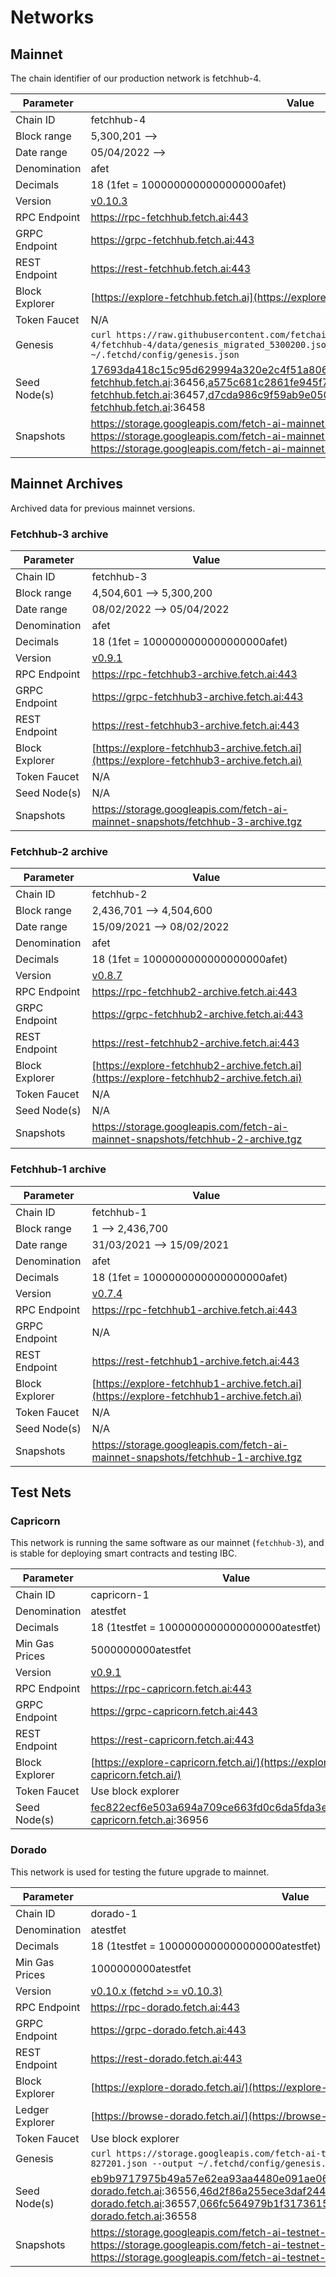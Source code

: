 # Networks

## Mainnet

The chain identifier of our production network is fetchhub-4.

| Parameter      | Value                                                                                                                                                                                                                      |
| -------------- | -------------------------------------------------------------------------------------------------------------------------------------------------------------------------------------------------------------------------- |
| Chain ID       | fetchhub-4                                                                                                                                                                                                                 |
| Block range    | 5,300,201 -->                                                                                                                                                                                                              |
| Date range     | 05/04/2022 -->                                                                                                                                                                                                             |
| Denomination   | afet                                                                                                                                                                                                                       |
| Decimals       | 18 (1fet = 1000000000000000000afet)                                                                                                                                                                                        |
| Version        | [v0.10.3](https://github.com/fetchai/fetchd/releases/tag/v0.10.3)                                                                                                                                                          |
| RPC Endpoint   | <https://rpc-fetchhub.fetch.ai:443>                                                                                                                                                                                        |
| GRPC Endpoint  | <https://grpc-fetchhub.fetch.ai:443>                                                                                                                                                                                       |
| REST Endpoint  | <https://rest-fetchhub.fetch.ai:443>                                                                                                                                                                                       |
| Block Explorer | [https://explore-fetchhub.fetch.ai](https://explore-fetchhub.fetch.ai)                                                                                                                                                     |
| Token Faucet   | N/A                                                                                                                                                                                                                        |
| Genesis        | `curl https://raw.githubusercontent.com/fetchai/genesis-fetchhub/fetchhub-4/fetchhub-4/data/genesis_migrated_5300200.json --output ~/.fetchd/config/genesis.json`                                                          |
| Seed Node(s)   | 17693da418c15c95d629994a320e2c4f51a8069b@connect-fetchhub.fetch.ai:36456,a575c681c2861fe945f77cb3aba0357da294f1f2@connect-fetchhub.fetch.ai:36457,d7cda986c9f59ab9e05058a803c3d0300d15d8da@connect-fetchhub.fetch.ai:36458 |
| Snapshots      | <https://storage.googleapis.com/fetch-ai-mainnet-snapshots/fetchhub-4-pruned.tgz> <br /> <https://storage.googleapis.com/fetch-ai-mainnet-snapshots/fetchhub-4-full.tgz> <br /> <https://storage.googleapis.com/fetch-ai-mainnet-snapshots/fetchhub-4-archive.tgz> |

## Mainnet Archives

Archived data for previous mainnet versions.

### Fetchhub-3 archive

| Parameter      | Value                                                                                    |
| -------------- | ---------------------------------------------------------------------------------------- |
| Chain ID       | fetchhub-3                                                                               |
| Block range    | 4,504,601 --> 5,300,200                                                                  |
| Date range     | 08/02/2022 --> 05/04/2022                                                                |
| Denomination   | afet                                                                                     |
| Decimals       | 18 (1fet = 1000000000000000000afet)                                                      |
| Version        | [v0.9.1](https://github.com/fetchai/fetchd/releases/tag/v0.9.1)                          |
| RPC Endpoint   | <https://rpc-fetchhub3-archive.fetch.ai:443>                                             |
| GRPC Endpoint  | <https://grpc-fetchhub3-archive.fetch.ai:443>                                            |
| REST Endpoint  | <https://rest-fetchhub3-archive.fetch.ai:443>                                            |
| Block Explorer | [https://explore-fetchhub3-archive.fetch.ai](https://explore-fetchhub3-archive.fetch.ai) |
| Token Faucet   | N/A                                                                                      |
| Seed Node(s)   | N/A                                                                                      |
| Snapshots      | <https://storage.googleapis.com/fetch-ai-mainnet-snapshots/fetchhub-3-archive.tgz>       |

### Fetchhub-2 archive

| Parameter      | Value                                                                                    |
| -------------- | ---------------------------------------------------------------------------------------- |
| Chain ID       | fetchhub-2                                                                               |
| Block range    | 2,436,701 --> 4,504,600                                                                  |
| Date range     | 15/09/2021 --> 08/02/2022                                                                |
| Denomination   | afet                                                                                     |
| Decimals       | 18 (1fet = 1000000000000000000afet)                                                      |
| Version        | [v0.8.7](https://github.com/fetchai/fetchd/releases/tag/v0.8.7)                          |
| RPC Endpoint   | <https://rpc-fetchhub2-archive.fetch.ai:443>                                             |
| GRPC Endpoint  | <https://grpc-fetchhub2-archive.fetch.ai:443>                                            |
| REST Endpoint  | <https://rest-fetchhub2-archive.fetch.ai:443>                                            |
| Block Explorer | [https://explore-fetchhub2-archive.fetch.ai](https://explore-fetchhub2-archive.fetch.ai) |
| Token Faucet   | N/A                                                                                      |
| Seed Node(s)   | N/A                                                                                      |
| Snapshots      | <https://storage.googleapis.com/fetch-ai-mainnet-snapshots/fetchhub-2-archive.tgz>       |

### Fetchhub-1 archive

| Parameter      | Value                                                                                    |
| -------------- | ---------------------------------------------------------------------------------------- |
| Chain ID       | fetchhub-1                                                                               |
| Block range    | 1 --> 2,436,700                                                                          |
| Date range     | 31/03/2021 --> 15/09/2021                                                                |
| Denomination   | afet                                                                                     |
| Decimals       | 18 (1fet = 1000000000000000000afet)                                                      |
| Version        | [v0.7.4](https://github.com/fetchai/fetchd/releases/tag/v0.7.4)                          |
| RPC Endpoint   | <https://rpc-fetchhub1-archive.fetch.ai:443>                                             |
| GRPC Endpoint  | N/A                                                                                      |
| REST Endpoint  | <https://rest-fetchhub1-archive.fetch.ai:443>                                            |
| Block Explorer | [https://explore-fetchhub1-archive.fetch.ai](https://explore-fetchhub1-archive.fetch.ai) |
| Token Faucet   | N/A                                                                                      |
| Seed Node(s)   | N/A                                                                                      |
| Snapshots      | <https://storage.googleapis.com/fetch-ai-mainnet-snapshots/fetchhub-1-archive.tgz>       |

## Test Nets

### Capricorn

This network is running the same software as our mainnet (`fetchhub-3`), and is stable for deploying smart contracts and testing IBC.

| Parameter      | Value                                                                      |
| -------------- | -------------------------------------------------------------------------- |
| Chain ID       | capricorn-1                                                                |
| Denomination   | atestfet                                                                   |
| Decimals       | 18 (1testfet = 1000000000000000000atestfet)                                |
| Min Gas Prices | 5000000000atestfet                                                         |
| Version        | [v0.9.1](https://github.com/fetchai/fetchd/releases/tag/v0.9.1)            |
| RPC Endpoint   | <https://rpc-capricorn.fetch.ai:443>                                       |
| GRPC Endpoint  | <https://grpc-capricorn.fetch.ai:443>                                      |
| REST Endpoint  | <https://rest-capricorn.fetch.ai:443>                                      |
| Block Explorer | [https://explore-capricorn.fetch.ai/](https://explore-capricorn.fetch.ai/) |
| Token Faucet   | Use block explorer                                                         |
| Seed Node(s)   | fec822ecf6e503a694a709ce663fd0c6da5fda3e@connect-capricorn.fetch.ai:36956  |

### Dorado

This network is used for testing the future upgrade to mainnet.

| Parameter       | Value                                                                                                                                                                                                                |
| --------------- | -------------------------------------------------------------------------------------------------------------------------------------------------------------------------------------------------------------------- |
| Chain ID        | dorado-1                                                                                                                                                                                                             |
| Denomination    | atestfet                                                                                                                                                                                                             |
| Decimals        | 18 (1testfet = 1000000000000000000atestfet)                                                                                                                                                                          |
| Min Gas Prices  | 1000000000atestfet                                                                                                                                                                                                   |
| Version         | [v0.10.x (fetchd >= v0.10.3)](https://github.com/fetchai/fetchd/releases/tag/v0.10.0)                                                                                                                                |
| RPC Endpoint    | <https://rpc-dorado.fetch.ai:443>                                                                                                                                                                                    |
| GRPC Endpoint   | <https://grpc-dorado.fetch.ai:443>                                                                                                                                                                                   |
| REST Endpoint   | <https://rest-dorado.fetch.ai:443>                                                                                                                                                                                   |
| Block Explorer  | [https://explore-dorado.fetch.ai/](https://explore-dorado.fetch.ai/)                                                                                                                                                 |
| Ledger Explorer | [https://browse-dorado.fetch.ai/](https://browse-dorado.fetch.ai/)                                                                                                                                                   |
| Token Faucet    | Use block explorer                                                                                                                                                                                                   |
| Genesis         | `curl https://storage.googleapis.com/fetch-ai-testnet-genesis/genesis-dorado-827201.json --output ~/.fetchd/config/genesis.json`                                                                                     |
| Seed Node(s)    | eb9b9717975b49a57e62ea93aa4480e091ae0660@connect-dorado.fetch.ai:36556,46d2f86a255ece3daf244e2ca11d5be0f16cb633@connect-dorado.fetch.ai:36557,066fc564979b1f3173615f101b62448ac7e00eb1@connect-dorado.fetch.ai:36558 |
| Snapshots       | <https://storage.googleapis.com/fetch-ai-testnet-snapshots/dorado-pruned.tgz> <br /> <https://storage.googleapis.com/fetch-ai-testnet-snapshots/dorado-full.tgz> <br /> <https://storage.googleapis.com/fetch-ai-testnet-snapshots/dorado-archive.tgz> |
